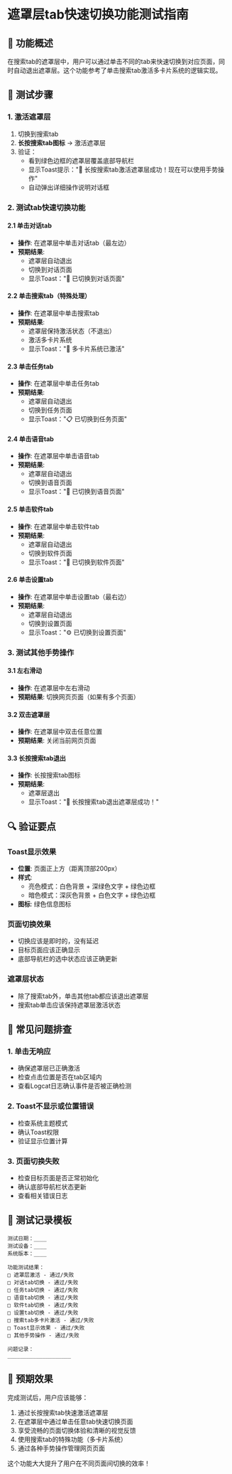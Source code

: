 # 遮罩层tab快速切换功能测试指南

## 🎯 功能概述

在搜索tab的遮罩层中，用户可以通过单击不同的tab来快速切换到对应页面，同时自动退出遮罩层。这个功能参考了单击搜索tab激活多卡片系统的逻辑实现。

## 🧪 测试步骤

### 1. 激活遮罩层
1. 切换到搜索tab
2. **长按搜索tab图标** → 激活遮罩层
3. 验证：
   - 看到绿色边框的遮罩层覆盖底部导航栏
   - 显示Toast提示："🎯 长按搜索tab激活遮罩层成功！现在可以使用手势操作"
   - 自动弹出详细操作说明对话框

### 2. 测试tab快速切换功能

#### 2.1 单击对话tab
- **操作**: 在遮罩层中单击对话tab（最左边）
- **预期结果**: 
  - 遮罩层自动退出
  - 切换到对话页面
  - 显示Toast："💬 已切换到对话页面"

#### 2.2 单击搜索tab（特殊处理）
- **操作**: 在遮罩层中单击搜索tab
- **预期结果**: 
  - 遮罩层保持激活状态（不退出）
  - 激活多卡片系统
  - 显示Toast："📱 多卡片系统已激活"

#### 2.3 单击任务tab
- **操作**: 在遮罩层中单击任务tab
- **预期结果**: 
  - 遮罩层自动退出
  - 切换到任务页面
  - 显示Toast："📋 已切换到任务页面"

#### 2.4 单击语音tab
- **操作**: 在遮罩层中单击语音tab
- **预期结果**: 
  - 遮罩层自动退出
  - 切换到语音页面
  - 显示Toast："🎤 已切换到语音页面"

#### 2.5 单击软件tab
- **操作**: 在遮罩层中单击软件tab
- **预期结果**: 
  - 遮罩层自动退出
  - 切换到软件页面
  - 显示Toast："📱 已切换到软件页面"

#### 2.6 单击设置tab
- **操作**: 在遮罩层中单击设置tab（最右边）
- **预期结果**: 
  - 遮罩层自动退出
  - 切换到设置页面
  - 显示Toast："⚙️ 已切换到设置页面"

### 3. 测试其他手势操作

#### 3.1 左右滑动
- **操作**: 在遮罩层中左右滑动
- **预期结果**: 切换网页页面（如果有多个页面）

#### 3.2 双击遮罩层
- **操作**: 在遮罩层中双击任意位置
- **预期结果**: 关闭当前网页页面

#### 3.3 长按搜索tab退出
- **操作**: 长按搜索tab图标
- **预期结果**: 
  - 遮罩层退出
  - 显示Toast："👋 长按搜索tab退出遮罩层成功！"

## 🔍 验证要点

### Toast显示效果
- **位置**: 页面正上方（距离顶部200px）
- **样式**: 
  - 亮色模式：白色背景 + 深绿色文字 + 绿色边框
  - 暗色模式：深灰色背景 + 白色文字 + 绿色边框
- **图标**: 绿色信息图标

### 页面切换效果
- 切换应该是即时的，没有延迟
- 目标页面应该正确显示
- 底部导航栏的选中状态应该正确更新

### 遮罩层状态
- 除了搜索tab外，单击其他tab都应该退出遮罩层
- 搜索tab单击应该保持遮罩层激活状态

## 🐛 常见问题排查

### 1. 单击无响应
- 确保遮罩层已正确激活
- 检查点击位置是否在tab区域内
- 查看Logcat日志确认事件是否被正确检测

### 2. Toast不显示或位置错误
- 检查系统主题模式
- 确认Toast权限
- 验证显示位置计算

### 3. 页面切换失败
- 检查目标页面是否正常初始化
- 确认底部导航栏状态更新
- 查看相关错误日志

## 📝 测试记录模板

```
测试日期：____
测试设备：____
系统版本：____

功能测试结果：
□ 遮罩层激活 - 通过/失败
□ 对话tab切换 - 通过/失败  
□ 任务tab切换 - 通过/失败
□ 语音tab切换 - 通过/失败
□ 软件tab切换 - 通过/失败
□ 设置tab切换 - 通过/失败
□ 搜索tab多卡片激活 - 通过/失败
□ Toast显示效果 - 通过/失败
□ 其他手势操作 - 通过/失败

问题记录：
____________________
```

## 🎉 预期效果

完成测试后，用户应该能够：
1. 通过长按搜索tab快速激活遮罩层
2. 在遮罩层中通过单击任意tab快速切换页面
3. 享受流畅的页面切换体验和清晰的视觉反馈
4. 使用搜索tab的特殊功能（多卡片系统）
5. 通过各种手势操作管理网页页面

这个功能大大提升了用户在不同页面间切换的效率！

